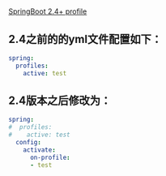 # 

[SpringBoot 2.4+ profile](https://www.cnblogs.com/xysn/p/14805281.html)

## 2.4之前的的yml文件配置如下：

```yml
spring: 
  profiles:
    active: test
```

## 2.4版本之后修改为：

```yml
spring: 
#  profiles:
#    active: test
  config:
    activate:
      on-profile:
      - test
```
